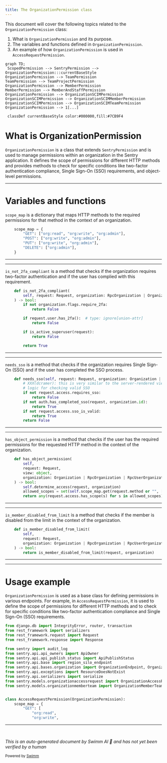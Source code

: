```yaml
---
title: The OrganizationPermission class
---
```

This document will cover the following topics related to the `OrganizationPermission` class:

1. What is `OrganizationPermission` and its purpose.
2. The variables and functions defined in `OrganizationPermission`.
3. An example of how `OrganizationPermission` is used in `AccessRequestPermission`.

```mermaid
graph TD;
 ScopedPermission --> SentryPermission --> OrganizationPermission:::currentBaseStyle
OrganizationPermission --> TeamPermission
TeamPermission --> TeamProjectPermission
OrganizationPermission --> MemberPermission
MemberPermission --> MemberAndStaffPermission
OrganizationPermission --> OrganizationSCIMPermission
OrganizationSCIMPermission --> OrganizationSCIMMemberPermission
OrganizationSCIMPermission --> OrganizationSCIMTeamPermission
OrganizationPermission --> 1[...]

 classDef currentBaseStyle color:#000000,fill:#7CB9F4
```

# What is OrganizationPermission

`OrganizationPermission` is a class that extends `SentryPermission` and is used to manage permissions within an organization in the Sentry application. It defines the scope of permissions for different HTTP methods and provides methods to check for specific conditions like two-factor authentication compliance, Single Sign-On (SSO) requirements, and object-level permissions.

<SwmSnippet path="/src/sentry/api/bases/organization.py" line="47">

---

# Variables and functions

`scope_map` is a dictionary that maps HTTP methods to the required permissions for that method in the context of an organization.

```python
    scope_map = {
        "GET": ["org:read", "org:write", "org:admin"],
        "POST": ["org:write", "org:admin"],
        "PUT": ["org:write", "org:admin"],
        "DELETE": ["org:admin"],
    }
```

---

</SwmSnippet>

<SwmSnippet path="/src/sentry/api/bases/organization.py" line="54">

---

`is_not_2fa_compliant` is a method that checks if the organization requires two-factor authentication and if the user has complied with this requirement.

```python
    def is_not_2fa_compliant(
        self, request: Request, organization: RpcOrganization | Organization
    ) -> bool:
        if not organization.flags.require_2fa:
            return False

        if request.user.has_2fa():  # type: ignore[union-attr]
            return False

        if is_active_superuser(request):
            return False

        return True
```

---

</SwmSnippet>

<SwmSnippet path="/src/sentry/api/bases/organization.py" line="68">

---

`needs_sso` is a method that checks if the organization requires Single Sign-On (SSO) and if the user has completed the SSO process.

```python
    def needs_sso(self, request: Request, organization: Organization | RpcOrganization) -> bool:
        # XXX(dcramer): this is very similar to the server-rendered views
        # logic for checking valid SSO
        if not request.access.requires_sso:
            return False
        if not auth.has_completed_sso(request, organization.id):
            return True
        if not request.access.sso_is_valid:
            return True
        return False
```

---

</SwmSnippet>

<SwmSnippet path="/src/sentry/api/bases/organization.py" line="79">

---

`has_object_permission` is a method that checks if the user has the required permissions for the requested HTTP method in the context of the organization.

```python
    def has_object_permission(
        self,
        request: Request,
        view: object,
        organization: Organization | RpcOrganization | RpcUserOrganizationContext,
    ) -> bool:
        self.determine_access(request, organization)
        allowed_scopes = set(self.scope_map.get(request.method or "", []))
        return any(request.access.has_scope(s) for s in allowed_scopes)
```

---

</SwmSnippet>

<SwmSnippet path="/src/sentry/api/bases/organization.py" line="89">

---

`is_member_disabled_from_limit` is a method that checks if the member is disabled from the limit in the context of the organization.

```python
    def is_member_disabled_from_limit(
        self,
        request: Request,
        organization: Organization | RpcOrganization | RpcUserOrganizationContext,
    ) -> bool:
        return is_member_disabled_from_limit(request, organization)
```

---

</SwmSnippet>

<SwmSnippet path="/src/sentry/api/endpoints/organization_access_request_details.py" line="1">

---

# Usage example

`OrganizationPermission` is used as a base class for defining permissions in various endpoints. For example, in `AccessRequestPermission`, it is used to define the scope of permissions for different HTTP methods and to check for specific conditions like two-factor authentication compliance and Single Sign-On (SSO) requirements.

```python
from django.db import IntegrityError, router, transaction
from rest_framework import serializers
from rest_framework.request import Request
from rest_framework.response import Response

from sentry import audit_log
from sentry.api.api_owners import ApiOwner
from sentry.api.api_publish_status import ApiPublishStatus
from sentry.api.base import region_silo_endpoint
from sentry.api.bases.organization import OrganizationEndpoint, OrganizationPermission
from sentry.api.exceptions import ResourceDoesNotExist
from sentry.api.serializers import serialize
from sentry.models.organizationaccessrequest import OrganizationAccessRequest
from sentry.models.organizationmemberteam import OrganizationMemberTeam


class AccessRequestPermission(OrganizationPermission):
    scope_map = {
        "GET": [
            "org:read",
            "org:write",
```

---

</SwmSnippet>

&nbsp;

*This is an auto-generated document by Swimm AI 🌊 and has not yet been verified by a human*

<SwmMeta version="3.0.0" repo-id="Z2l0aHViJTNBJTNBc2VudHJ5LWRlbW8lM0ElM0FTd2ltbS1EZW1v" repo-name="sentry-demo" doc-type="class"><sup>Powered by [Swimm](/)</sup></SwmMeta>
